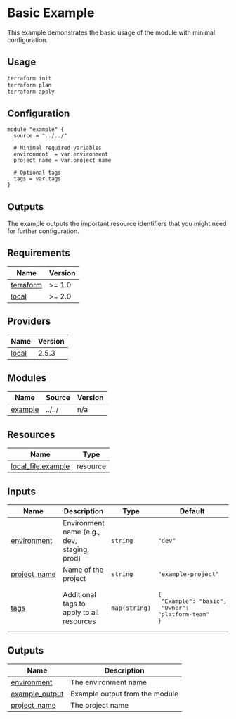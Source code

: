 # Basic Example

This example demonstrates the basic usage of the module with minimal configuration.

## Usage

```bash
terraform init
terraform plan
terraform apply
```

## Configuration

```hcl
module "example" {
  source = "../../"

  # Minimal required variables
  environment  = var.environment
  project_name = var.project_name

  # Optional tags
  tags = var.tags
}
```

## Outputs

The example outputs the important resource identifiers that you might need for further configuration.

<!-- BEGIN_TF_DOCS -->
<!-- This section will be automatically updated by terraform-docs -->
<!-- END_TF_DOCS -->
<!-- BEGINNING OF PRE-COMMIT-TERRAFORM DOCS HOOK -->
## Requirements

| Name | Version |
|------|---------|
| <a name="requirement_terraform"></a> [terraform](#requirement\_terraform) | >= 1.0 |
| <a name="requirement_local"></a> [local](#requirement\_local) | >= 2.0 |

## Providers

| Name | Version |
|------|---------|
| <a name="provider_local"></a> [local](#provider\_local) | 2.5.3 |

## Modules

| Name | Source | Version |
|------|--------|---------|
| <a name="module_example"></a> [example](#module\_example) | ../../ | n/a |

## Resources

| Name | Type |
|------|------|
| [local_file.example](https://registry.terraform.io/providers/hashicorp/local/latest/docs/resources/file) | resource |

## Inputs

| Name | Description | Type | Default | Required |
|------|-------------|------|---------|:--------:|
| <a name="input_environment"></a> [environment](#input\_environment) | Environment name (e.g., dev, staging, prod) | `string` | `"dev"` | no |
| <a name="input_project_name"></a> [project\_name](#input\_project\_name) | Name of the project | `string` | `"example-project"` | no |
| <a name="input_tags"></a> [tags](#input\_tags) | Additional tags to apply to all resources | `map(string)` | <pre>{<br>  "Example": "basic",<br>  "Owner": "platform-team"<br>}</pre> | no |

## Outputs

| Name | Description |
|------|-------------|
| <a name="output_environment"></a> [environment](#output\_environment) | The environment name |
| <a name="output_example_output"></a> [example\_output](#output\_example\_output) | Example output from the module |
| <a name="output_project_name"></a> [project\_name](#output\_project\_name) | The project name |
<!-- END OF PRE-COMMIT-TERRAFORM DOCS HOOK -->
